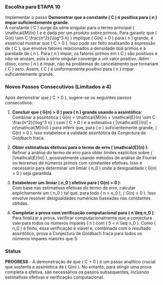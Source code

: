 ### Escolha para ETAPA 10

Implementar o passo **Demonstrar que a constante \( C \) é positiva para \( n \) ímpar suficientemente grande**.  
A constante \( C \) surge da série singular para o termo principal \( \mathcal{M}(n) \) e é dada por um produto sobre primos. Para garantir que \( G(n) \sim C \frac{n^2}{\log^3 n} \) implique \( G(n) > 0 \) para \( n \) grande, é essencial mostrar que \( C > 0 \). Isso pode ser feito analisando a expressão de \( C \), que envolve fatores relacionados à densidade dos primos e à paridade de \( n \). Para \( n \) ímpar, os fatores primos em \( C \) são positivos e não se anulam, pois a série singular converge a um valor positivo. Além disso, como \( n \) é ímpar, não há problemas de cancelamento que tornariam \( C \) zero. Assim, \( C \) é uniformemente positivo para \( n \) ímpar suficientemente grande.

### Novos Passos Consecutivos (Limitados a 4)

Após demonstrar que \( C > 0 \), sugere-se os seguintes passos consecutivos:

1. **Concluir que \( G(n) > 0 \) para \( n \) grande usando a assintótica**:  
   Combinar a assintótica \( G(n) = \mathcal{M}(n) + \mathcal{E}(n) \sim C \frac{n^2}{\log^3 n} \) com \( C > 0 \) e a estimativa \( |\mathcal{E}(n)| = o(\mathcal{M}(n)) \) para inferir que, para \( n \) suficientemente grande, \( G(n) > 0 \). Isso estabelece a validade assintótica da Conjectura de Goldbach fraca.

2. **Obter estimativas efetivas para o termo de erro \( \mathcal{E}(n) \)**:  
   Refinar a análise do termo de erro para obter limites explícitos sobre \( |\mathcal{E}(n)| \), possivelmente usando métodos de análise de Fourier ou teoremas de números primos com constantes efetivas. Isso é necessário para determinar um limiar \( n_0 \) onde a desigualdade \( G(n) > 0 \) seja garantida.

3. **Estabelecer um limiar \( n_0 \) efetivo para \( G(n) > 0 \)**:  
   Com base nas estimativas efetivas do termo de erro, calcular explicitamente um \( n_0 \) tal que, para todo \( n > n_0 \), \( G(n) > 0 \). Isso envolve resolver desigualdades numéricas baseadas nas constantes obtidas.

4. **Completar a prova com verificação computacional para \( n \leq n_0 \)**:  
   Para finalizar a prova, verificar computacionalmente que a conjectura vale para todos os números ímpares \( n \) com \( 5 < n \leq n_0 \). Como \( n_0 \) é finito, essa verificação é viável e, combinada com o resultado assintótico, prova a Conjectura de Goldbach fraca para todos os números ímpares maiores que 5.

### Status

**PROGRESS** - A demonstração de que \( C > 0 \) é um passo analítico crucial que sustenta a assintótica de \( G(n) \). No entanto, para atingir uma prova completa e efetiva, são necessários os passos subsequentes, incluindo estimativas efetivas e verificação computacional.
